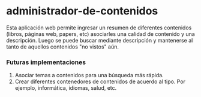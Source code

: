 # administrador-de-contenidos

Esta aplicación web permite ingresar un resumen de diferentes contenidos (libros, páginas web, papers, etc) asociarles una calidad de contenido y una descripción. Luego se puede buscar mediante descripción y mantenerse al tanto de aquellos contenidos "no vistos" aún.

### Futuras implementaciones ###
1. Asociar temas a contenidos para una búsqueda más rápida.
2. Crear diferentes contenedores de contenidos de acuerdo al tipo. Por ejemplo, informática, idiomas, salud, etc.
